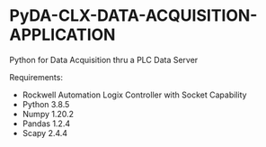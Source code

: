 # PyDA-CLX-DATA-ACQUISITION-APPLICATION
Python for Data Acquisition thru a PLC Data Server

Requirements:
- Rockwell Automation Logix Controller with Socket Capability
- Python 3.8.5
- Numpy  1.20.2
- Pandas 1.2.4
- Scapy  2.4.4
